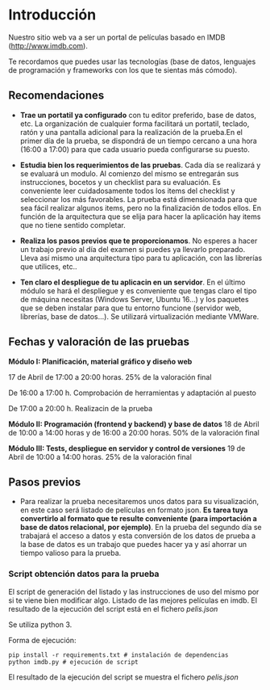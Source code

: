 # Introducción
Nuestro sitio web va a ser un portal de películas basado en IMDB (http://www.imdb.com).

Te recordamos que puedes usar las tecnologías (base de datos, lenguajes de programación y frameworks con los que te sientas más cómodo).

## Recomendaciones
- **Trae un portatil ya configurado** con tu editor preferido, base de datos, etc. La organización de cualquier forma facilitará un portatil, teclado, ratón y una pantalla adicional para la realización de la prueba.En el primer día de la prueba, se dispondrá de un tiempo cercano a una hora (16:00 a 17:00) para que cada usuario pueda configurarse su puesto.

- **Estudia bien los requerimientos de las pruebas**. Cada día se realizará y se evaluará un modulo. Al comienzo del mismo se entregarán sus instrucciones, bocetos y un checklist para su evaluación. Es conveniente leer cuidadosamente todos los items del checklist y seleccionar los más favorables. La prueba está dimensionada para que sea fácil realizar algunos items, pero no la finalización de todos ellos. En función de la arquitectura que se elija para hacer la aplicación hay items que no tiene sentido completar. 

- **Realiza los pasos previos que te proporcionamos**. No esperes a hacer un trabajo previo al día del examen si puedes ya llevarlo preparado. Lleva así mismo una arquitectura tipo para tu aplicación, con las librerías que utilices, etc..

- **Ten claro el despliegue de tu aplicacin en un servidor**. En el último módulo se hará el despliegue y es conveniente que tengas claro el tipo de máquina necesitas (Windows Server, Ubuntu 16...) y los paquetes que se deben instalar para que tu entorno funcione (servidor web, librerías, base de datos...). Se utilizará virtualización mediante VMWare.

## Fechas y valoración de las pruebas
**Módulo I: Planificación, material gráfico y diseño web**

17 de Abril de 17:00 a 20:00 horas. 25% de la valoración final

De 16:00 a 17:00 h. Comprobación de herramientas y adaptación al puesto

De 17:00 a 20:00 h. Realizacin de la prueba

**Módulo II: Programación (frontend y backend) y base de datos**
18 de Abril de 10:00 a 14:00 horas y de 16:00 a 20:00 horas. 50% de la valoración final

**Módulo III: Tests, despliegue en servidor y control de versiones**
19 de Abril de 10:00 a 14:00 horas. 25% de la valoración final


## Pasos previos
 - Para realizar la prueba necesitaremos unos datos para su visualización, en este caso será listado de películas en formato json. **Es tarea tuya convertirlo al formato que te resulte conveniente (para importación a base de datos relacional, por ejemplo)**. En la prueba del segundo día se trabajará el acceso a datos y esta conversión de los datos de prueba a la base de datos es un trabajo que puedes hacer ya y así ahorrar un tiempo valioso para la prueba.
 
### Script obtención datos para la prueba
El script de generación del listado y las instrucciones de uso del mismo por si te viene bien modificar algo.
Listado de las mejores películas en imdb. El resultado de la ejecución del script está en el fichero *pelis.json*

Se utiliza python 3. 

Forma de ejecución:
```
pip install -r requirements.txt # instalación de dependencias
python imdb.py # ejecución de script
```

El resultado de la ejecución del script se muestra el fichero *pelis.json*
